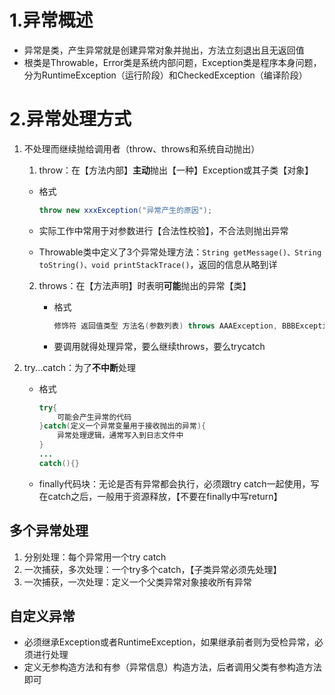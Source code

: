 # 1.异常概述

- 异常是类，产生异常就是创建异常对象并抛出，方法立刻退出且无返回值
- 根类是Throwable，Error类是系统内部问题，Exception类是程序本身问题，分为RuntimeException（运行阶段）和CheckedException（编译阶段）

# 2.异常处理方式

1. 不处理而继续抛给调用者（throw、throws和系统自动抛出）

   1. throw：在【方法内部】**主动**抛出【一种】Exception或其子类【对象】

     - 格式

       ```java
       throw new xxxException("异常产生的原因");
       ```

     - 实际工作中常用于对参数进行【合法性校验】，不合法则抛出异常

     - Throwable类中定义了3个异常处理方法：`String getMessage()、String toString()、void printStackTrace()`，返回的信息从略到详

   2. throws：在【方法声明】时表明**可能**抛出的异常【类】

      - 格式

        ```java
        修饰符 返回值类型 方法名(参数列表) throws AAAException, BBBException...{}
        ```


      - 要调用就得处理异常，要么继续throws，要么trycatch

2. try...catch：为了**不中断**处理

   - 格式

     ```java
     try{
         可能会产生异常的代码
     }catch(定义一个异常变量用于接收抛出的异常){
         异常处理逻辑，通常写入到日志文件中
     }
     ...
     catch(){}
     ```


   - finally代码块：无论是否有异常都会执行，必须跟try catch一起使用，写在catch之后，一般用于资源释放，【不要在finally中写return】

## 多个异常处理

1. 分别处理：每个异常用一个try catch
2. 一次捕获，多次处理：一个try多个catch，【子类异常必须先处理】
3. 一次捕获，一次处理：定义一个父类异常对象接收所有异常

## 自定义异常

- 必须继承Exception或者RuntimeException，如果继承前者则为受检异常，必须进行处理
- 定义无参构造方法和有参（异常信息）构造方法，后者调用父类有参构造方法即可
